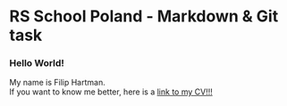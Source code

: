 # RS School Poland - Markdown & Git task

### Hello World!

My name is Filip Hartman.  
If you want to know me better, here is a [link to my CV!!!](https://filiphartman.github.io/rsschool-cv/)
